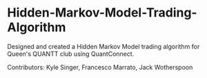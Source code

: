 # Hidden-Markov-Model-Trading-Algorithm
Designed and created a Hidden Markov Model trading algorithm for Queen's QUANTT club using QuantConnect.

Contributors:
Kyle Singer,
Francesco Marrato,
Jack Wotherspoon
